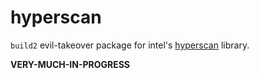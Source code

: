 # hyperscan

`build2` evil-takeover package for intel's [hyperscan](https://hyperscan.io) library.

**VERY-MUCH-IN-PROGRESS**


